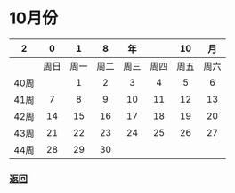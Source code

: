 # 10月份 


|2|0|1|8|年||10|月|
|:---:|:---:|:---:|:---:|:---:|:---:|:---:|:---:|
||周日|周一|周二|周三|周四|周五|周六|
|40周||1|2|3|4|5|6|
|41周|7|8|9|10|11|12|13|
|42周|14|15|16|17|18|19|20|
|43周|21|22|23|24|25|26|27|
|44周|28|29|30|||||

### [返回]()
